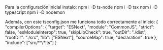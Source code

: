 Para la configuración inicial instalo:
npm i -D ts-node
npm i -D tsx
npm i -D typescript
npm i -D nodemon

Además, con este tsconfig.json me funciona todo correctamente al inicio:
{
  "compilerOptions": {
    "target": "ESNext",
    "module": "CommonJS",
    "strict": false,
    "esModuleInterop": true,
    "skipLibCheck": true,
    "outDir": "./dist",
    "rootDir": "./src",
    "lib": ["ESNext"],
    "sourceMap": true,
    "declaration": true
  },
  "include": ["src/**/*.ts"]
}
